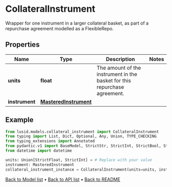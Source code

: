 # CollateralInstrument

Wrapper for one instrument in a larger collateral basket, as part of a repurchase agreement modelled as a FlexibleRepo.
## Properties
Name | Type | Description | Notes
------------ | ------------- | ------------- | -------------
**units** | **float** | The amount of the instrument in the basket for this repurchase agreement. | 
**instrument** | [**MasteredInstrument**](MasteredInstrument.md) |  | 
## Example

```python
from lusid.models.collateral_instrument import CollateralInstrument
from typing import List, Dict, Optional, Any, Union, TYPE_CHECKING
from typing_extensions import Annotated
from pydantic.v1 import BaseModel, StrictStr, StrictInt, StrictBool, StrictFloat, StrictBytes, Field, validator, ValidationError, conlist, constr
from datetime import datetime

units: Union[StrictFloat, StrictInt] = # Replace with your value
instrument: MasteredInstrument
collateral_instrument_instance = CollateralInstrument(units=units, instrument=instrument)

```

[Back to Model list](../README.md#documentation-for-models) &#8226; [Back to API list](../README.md#documentation-for-api-endpoints) &#8226; [Back to README](../README.md)

